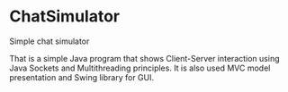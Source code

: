 # ChatSimulator
Simple chat simulator

That is a simple Java program that shows Client-Server interaction using Java Sockets and Multithreading principles.
It is also used MVC model presentation and Swing library for GUI. 
